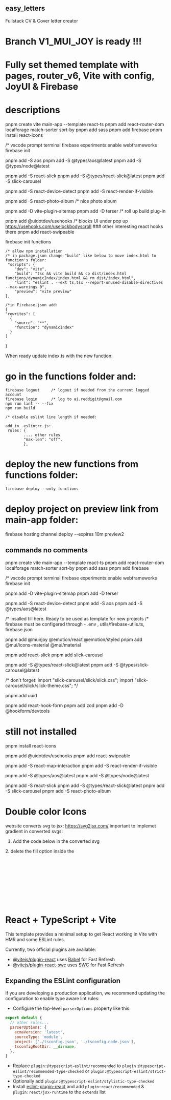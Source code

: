 ## easy_letters
Fullstack CV & Cover letter creator

# Branch V1_MUI_JOY is ready !!!

# Fully set themed template with pages, router_v6, Vite with config, JoyUI & Firebase




# descriptions 
pnpm create vite main-app --template react-ts
pnpm add react-router-dom localforage match-sorter sort-by
pnpm add sass
pnpm add firebase
pnpm install react-icons


/* vscode prompt terminal
firebase experiments:enable webframeworks 
firebase init

pnpm add -S aos
pnpm add -S @types/aos@latest
pnpm add -S @types/node@latest

pnpm add -S react-slick
pnpm add -S @types/react-slick@latest
pnpm add -S slick-carousel

pnpm add -S react-device-detect
pnpm add -S react-render-if-visible  


pnpm add -S react-photo-album /* nice photo album 

pnpm add -D vite-plugin-sitemap
pnpm add -D terser  /* roll up build plug-in

pnpm add @uidotdev/usehooks  /* blocks UI under pop up https://usehooks.com/uselockbodyscroll ### other interesting react hooks there 
pnpm add react-swipeable

firebase init functions

    /* allow npm installation 
    /* in package.json change "build" like below to move index.html to function's folder:
     "scripts": {
        "dev": "vite",
        "build": "tsc && vite build && cp dist/index.html functions/dynamicIndex/index.html && rm dist/index.html",
        "lint": "eslint . --ext ts,tsx --report-unused-disable-directives --max-warnings 0",
        "preview": "vite preview"
    },

    /*in Firebase.json add:
    {
    "rewrites": [
      {
        "source": "**",
        "function": "dynamicIndex"
      }
    ]
} 

When ready update index.ts with the new function:

# go in the functions folder and: 

    firebase logout     /* logout if needed from the current logged account
    firebase login      /* log to ai.reddigit@gmail.com
    npm run lint -- --fix
    npm run build

    /* disable eslint line length if needed:

    add in .eslintrc.js:
     rules: {
            .... other rules
            "max-len": "off",
            },

# deploy the new functions from functions folder:
    firebase deploy --only functions

# deploy project on preview link from main-app folder:

firebase hosting:channel:deploy --expires 10m preview2



## commands no comments

pnpm create vite main-app --template react-ts
pnpm add react-router-dom localforage match-sorter sort-by
pnpm add sass
pnpm add firebase

 /* vscode prompt terminal
firebase experiments:enable webframeworks
firebase init

pnpm add -D vite-plugin-sitemap
pnpm add -D terser

pnpm add -S react-device-detect
pnpm add -S aos
pnpm add -S @types/aos@latest


/* insalled till here. Ready to be used as template for new projects
/* firebase must be configered through - .env , utils/firebase-utils.ts, firebase.json

pnpm add @mui/joy @emotion/react @emotion/styled
pnpm add @mui/icons-material @mui/material
<!-- pnpm add --save-dev @mui/system -->

pnpm add react-slick
pnpm add slick-carousel

pnpm add -S @types/react-slick@latest
pnpm add -S @types/slick-carousel@latest

/* don't forget:
  import "slick-carousel/slick/slick.css";
  import "slick-carousel/slick/slick-theme.css";
*/

pnpm add uuid

pnpm add react-hook-form
pnpm add zod 
pnpm add -D @hookform/devtools


# still not installed

pnpm install react-icons

pnpm add @uidotdev/usehooks
pnpm add react-swipeable

pnpm add -S react-map-interaction
pnpm add -S react-render-if-visible  


pnpm add -S @types/aos@latest
pnpm add -S @types/node@latest

pnpm add -S react-slick
pnpm add -S @types/react-slick@latest
pnpm add -S slick-carousel
pnpm add -S react-photo-album







# Double color Icons

website converts svg to jsx:  https://svg2jsx.com/
important to implemet gradient in converted svgs:

1. Add the code below in the converted svg
  <defs>
        <linearGradient id="grad1" x1="0%" x2="100%" y1="0%" y2="100%">
            <stop offset="0%" stopColor={startColor}></stop>
            <stop offset="100%" stopColor={endColor}></stop>
        </linearGradient>
    </defs>
2. delete the fill option inside the <svg> tag
3. add fill="url(#grad1)" at the end of each <path> tags below like this: <path ... fill="url(#grad1)"></path>    




# React + TypeScript + Vite

This template provides a minimal setup to get React working in Vite with HMR and some ESLint rules.

Currently, two official plugins are available:

- [@vitejs/plugin-react](https://github.com/vitejs/vite-plugin-react/blob/main/packages/plugin-react/README.md) uses [Babel](https://babeljs.io/) for Fast Refresh
- [@vitejs/plugin-react-swc](https://github.com/vitejs/vite-plugin-react-swc) uses [SWC](https://swc.rs/) for Fast Refresh

## Expanding the ESLint configuration

If you are developing a production application, we recommend updating the configuration to enable type aware lint rules:

- Configure the top-level `parserOptions` property like this:

```js
export default {
  // other rules...
  parserOptions: {
    ecmaVersion: 'latest',
    sourceType: 'module',
    project: ['./tsconfig.json', './tsconfig.node.json'],
    tsconfigRootDir: __dirname,
  },
}
```

- Replace `plugin:@typescript-eslint/recommended` to `plugin:@typescript-eslint/recommended-type-checked` or `plugin:@typescript-eslint/strict-type-checked`
- Optionally add `plugin:@typescript-eslint/stylistic-type-checked`
- Install [eslint-plugin-react](https://github.com/jsx-eslint/eslint-plugin-react) and add `plugin:react/recommended` & `plugin:react/jsx-runtime` to the `extends` list
